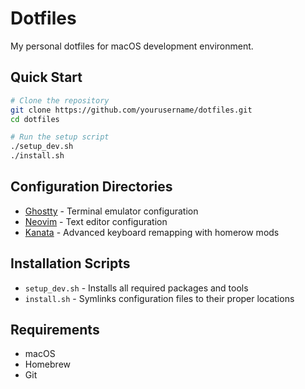 # Dotfiles

My personal dotfiles for macOS development environment.

## Quick Start

```bash
# Clone the repository
git clone https://github.com/yourusername/dotfiles.git
cd dotfiles

# Run the setup script
./setup_dev.sh
./install.sh
```

## Configuration Directories

- [Ghostty](./ghostty/) - Terminal emulator configuration
- [Neovim](./nvim/README.md) - Text editor configuration
- [Kanata](./kanata/README.md) - Advanced keyboard remapping with homerow mods

## Installation Scripts

- `setup_dev.sh` - Installs all required packages and tools
- `install.sh` - Symlinks configuration files to their proper locations

## Requirements

- macOS
- Homebrew
- Git
